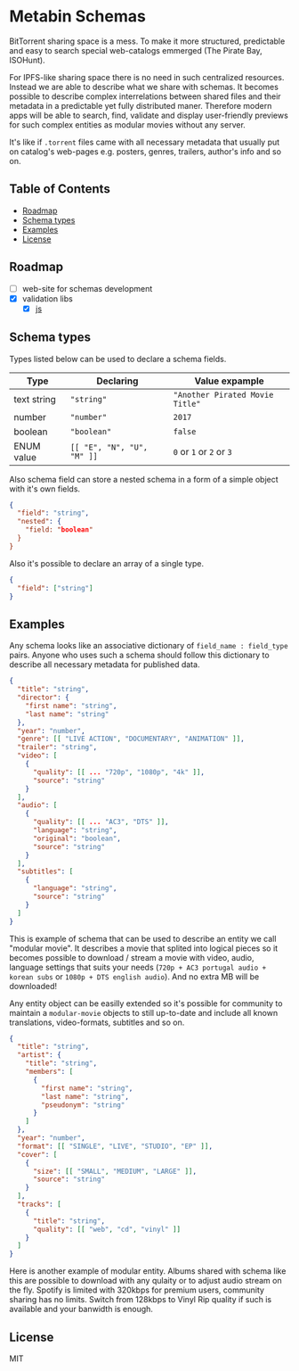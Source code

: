 # Metabin Schemas

BitTorrent sharing space is a mess. To make it more structured, predictable and easy to search special web-catalogs emmerged (The Pirate Bay, ISOHunt).

For IPFS-like sharing space there is no need in such centralized resources. Instead we are able to describe what we share with schemas. It becomes possible to describe complex interrelations between shared files and their metadata in a predictable yet fully distributed maner. Therefore modern apps will be able to search, find, validate and display user-friendly previews for such complex entities as modular movies without any server.

It's like if `.torrent` files came with all necessary metadata that usually put on catalog's web-pages e.g. posters, genres, trailers, author's info and so on.

## Table of Contents

- [Roadmap](#roadmap)
- [Schema types](#schema-types)
- [Examples](#examples)
- [License](#license)

## Roadmap

- [ ] web-site for schemas development
- [x] validation libs
  - [x] [js](https://github.com/metabin/metabin-schema-validator-js)

## Schema types

Types listed below can be used to declare a schema fields.

Type | Declaring | Value expample
------------ | ------------- | -------------
text string | `"string"` | `"Another Pirated Movie Title"`
number | `"number"` | `2017`
boolean | `"boolean"` | `false`
ENUM value | `[[ "E", "N", "U", "M" ]]` |  `0` or `1` or `2` or `3`

Also schema field can store a nested schema in a form of a simple object with it's own fields.

```json
{
  "field": "string",
  "nested": {
    "field: "boolean"
  }
}
```

Also it's possible to declare an array of a single type.

```json
{
  "field": ["string"]
}
```

## Examples

Any schema looks like an associative dictionary of `field_name : field_type` pairs. Anyone who uses such a schema should follow this dictionary to describe all necessary metadata for published data.

```json
{
  "title": "string",
  "director": {
    "first name": "string",
    "last name": "string"
  },
  "year": "number",
  "genre": [[ "LIVE ACTION", "DOCUMENTARY", "ANIMATION" ]],
  "trailer": "string",
  "video": [
    {
      "quality": [[ ... "720p", "1080p", "4k" ]],
      "source": "string"
    }
  ],
  "audio": [
    {
      "quality": [[ ... "AC3", "DTS" ]],
      "language": "string",
      "original": "boolean",
      "source": "string"
    }
  ],
  "subtitles": [
    {
      "language": "string",
      "source": "string"
    }
  ]
}
```

This is example of schema that can be used to describe an entity we call "modular movie". It describes a movie that splited into logical pieces so it becomes possible to download / stream a movie with video, audio, language settings that suits your needs (`720p + AC3 portugal audio + korean subs` or `1080p + DTS english audio`). And no extra MB will be downloaded!

Any entity object can be easilly extended so it's possible for community to maintain a `modular-movie` objects to still up-to-date and include all known translations, video-formats, subtitles and so on.

```json
{
  "title": "string",
  "artist": {
    "title": "string",
    "members": [
      {
        "first name": "string",
        "last name": "string",
        "pseudonym": "string"
      }
    ]
  },
  "year": "number",
  "format": [[ "SINGLE", "LIVE", "STUDIO", "EP" ]],
  "cover": [
    {
      "size": [[ "SMALL", "MEDIUM", "LARGE" ]],
      "source": "string"
    }
  ],
  "tracks": [ 
    {
      "title": "string",
      "quality": [[ "web", "cd", "vinyl" ]]
    }
  ]
}
```

Here is another example of modular entity. Albums shared with schema like this are possible to download with any qulaity or to adjust audio stream on the fly. Spotify is limited with 320kbps for premium users, community sharing has no limits. Switch from 128kbps to Vinyl Rip quality if such is available and your banwidth is enough.

## License

MIT
